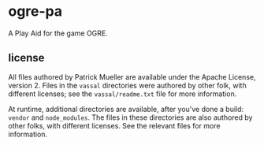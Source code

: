 ogre-pa
================================================================================

A Play Aid for the game OGRE.


license
--------------------------------------------------------------------------------

All files authored by Patrick Mueller are available under the Apache License,
version 2.  Files in the `vassal` directories were authored by other folk, with
different licenses; see the `vassal/readme.txt` file for more information.

At runtime, additional directories are available, after you've done a
build: `vendor` and `node_modules`.  The files in these directories are
also authored by other folks, with different licenses.  See the relevant
files for more information.
